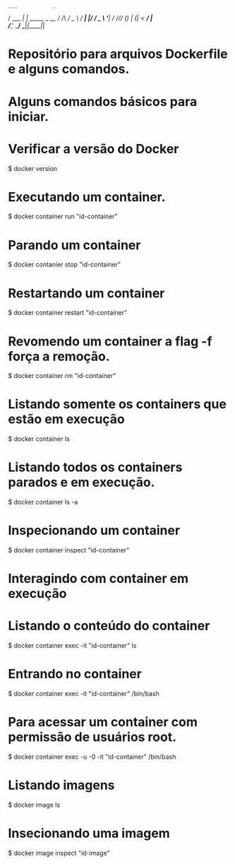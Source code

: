 

# 

    ___           _             
   /   \___   ___| | _____ _ __ 
  / /\ / _ \ / __| |/ / _ \ '__|
 / /_// (_) | (__|   <  __/ |   
/___,' \___/ \___|_|\_\___|_|   
                                
                                                                                                                
                                                                                                                  
# Repositório para arquivos Dockerfile e alguns comandos.

# Alguns comandos básicos para iniciar.

# Verificar a versão do Docker

$ docker version

# Executando um container.

$ docker container run "id-container"

# Parando um container

$ docker contanier stop "id-container"

# Restartando um container

$ docker container restart "id-container"

# Revomendo um container a flag -f força a remoção.

$ docker container rm "id-container"

# Listando somente os containers que estão em execução

$ docker container ls

# Listando todos os containers parados e em execução.

$ docker container ls -a

# Inspecionando um container

$ docker container inspect "id-container"

# Interagindo com container em execução

# Listando o conteúdo do container

$ docker container exec -it "id-container" ls 

# Entrando no container

$ docker container exec -it "id-container" /bin/bash

# Para acessar um container com permissão de usuários root.

$ docker container exec -u -0 -it "id-container" /bin/bash

# Listando imagens

$ docker image ls

# Insecionando uma imagem

$ docker image inspect "id-image"

